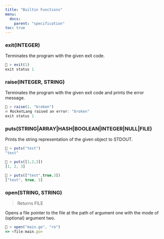 ```yaml
---
title: "Builtin Functions"
menu:
  docs:
    parent: "specification"
toc: true
---
```

### exit(INTEGER)

Terminates the program with the given exit code.

```js
🚀 > exit(1)
exit status 1
```

### raise(INTEGER, STRING)

Terminates the program with the given exit code and prints the error message.

```js
🚀 > raise(1, "broken")
🔥 RocketLang raised an error: "broken"
exit status 1
```

### puts(STRING|ARRAY|HASH|BOOLEAN|INTEGER|NULL|FILE)

Prints the string representation of the given object to STDOUT.

```js
🚀 > puts("test")
"test"

🚀 > puts([1,2,3])
[1, 2, 3]

🚀 > puts(["test",true,3])
["test", true, 3]
```

### open(STRING, STRING)
> Returns FILE

Opens a file pointer to the file at the path of argument one with the mode of (optional) argument two.

```js
🚀 > open("main.go", "ro")
=> <file:main.go>
```